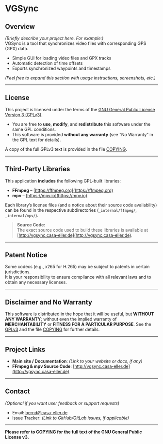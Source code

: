 # VGSync

## Overview

*(Briefly describe your project here. For example:)*  
VGSync is a tool that synchronizes video files with corresponding GPS (GPX) data.  
- Simple GUI for loading video files and GPX tracks  
- Automatic detection of time offsets  
- Exports synchronized waypoints and timestamps  

*(Feel free to expand this section with usage instructions, screenshots, etc.)*

---

## License

This project is licensed under the terms of the [GNU General Public License Version 3 (GPLv3)](https://www.gnu.org/licenses/gpl-3.0.en.html).  
- You are free to **use**, **modify**, and **redistribute** this software under the same GPL conditions.  
- This software is provided **without any warranty** (see “No Warranty” in the GPL text for details).

A copy of the full GPLv3 text is provided in the file [COPYING](./COPYING).

---

## Third-Party Libraries

This application **includes** the following GPL-built libraries:

- **FFmpeg** – [https://ffmpeg.org](https://ffmpeg.org)  
- **mpv** – [https://mpv.io](https://mpv.io)

Each library’s license files (and a notice about their source code availability) can be found in the respective subdirectories (`_internal/ffmpeg/`, `_internal/mpv/`).  

> **Source Code:**  
> The exact source code used to build these libraries is available at  
> [http://vgsync.casa-eller.de](http://vgsync.casa-eller.de).

---

## Patent Notice

Some codecs (e.g., x265 for H.265) may be subject to patents in certain jurisdictions.  
It is your responsibility to ensure compliance with all relevant laws and to obtain any necessary licenses.

---

## Disclaimer and No Warranty

This software is distributed in the hope that it will be useful, but **WITHOUT ANY WARRANTY**; without even the implied warranty of **MERCHANTABILITY** or **FITNESS FOR A PARTICULAR PURPOSE**. See the [GPLv3](https://www.gnu.org/licenses/gpl-3.0.en.html) and the file [COPYING](./COPYING) for further details.

---

## Project Links

- **Main site / Documentation**: *(Link to your website or docs, if any)*
- **FFmpeg & mpv Source Code**: [http://vgsync.casa-eller.de](http://vgsync.casa-eller.de)

---

## Contact

*(Optional if you want user feedback or support requests)*  
- Email: bernd@casa-eller.de
- Issue Tracker: *(Link to GitHub/GitLab issues, if applicable)*

---


**Please refer to [COPYING](./COPYING) for the full text of the GNU General Public License v3.**
